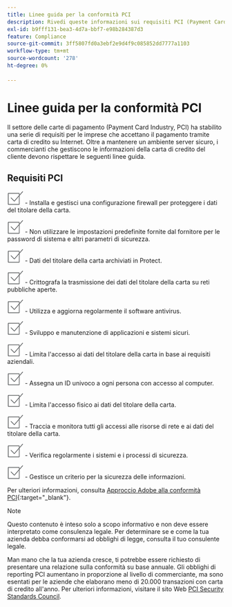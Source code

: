 ```yaml
---
title: Linee guida per la conformità PCI
description: Rivedi queste informazioni sui requisiti PCI (Payment Card Industry) per le aziende che accettano il pagamento tramite carta di credito su Internet.
exl-id: b9fff131-bea3-4d7a-bbf7-e98b284387d3
feature: Compliance
source-git-commit: 3ff5807fd0a3ebf2e9d4f9c085852dd7777a1103
workflow-type: tm+mt
source-wordcount: '278'
ht-degree: 0%

---
```


# Linee guida per la conformità PCI

Il settore delle carte di pagamento (Payment Card Industry, PCI) ha stabilito una serie di requisiti per le imprese che accettano il pagamento tramite carta di credito su Internet. Oltre a mantenere un ambiente server sicuro, i commercianti che gestiscono le informazioni della carta di credito del cliente devono rispettare le seguenti linee guida.

## Requisiti PCI

![casella di controllo](../assets/checkbox.png) - Installa e gestisci una configurazione firewall per proteggere i dati del titolare della carta.

![casella di controllo](../assets/checkbox.png) - Non utilizzare le impostazioni predefinite fornite dal fornitore per le password di sistema e altri parametri di sicurezza.

![casella di controllo](../assets/checkbox.png) - Dati del titolare della carta archiviati in Protect.

![casella di controllo](../assets/checkbox.png) - Crittografa la trasmissione dei dati del titolare della carta su reti pubbliche aperte.

![casella di controllo](../assets/checkbox.png) - Utilizza e aggiorna regolarmente il software antivirus.

![casella di controllo](../assets/checkbox.png) - Sviluppo e manutenzione di applicazioni e sistemi sicuri.

![casella di controllo](../assets/checkbox.png) - Limita l&#39;accesso ai dati del titolare della carta in base ai requisiti aziendali.

![casella di controllo](../assets/checkbox.png) - Assegna un ID univoco a ogni persona con accesso al computer.

![casella di controllo](../assets/checkbox.png) - Limita l&#39;accesso fisico ai dati del titolare della carta.

![casella di controllo](../assets/checkbox.png) - Traccia e monitora tutti gli accessi alle risorse di rete e ai dati del titolare della carta.

![casella di controllo](../assets/checkbox.png) - Verifica regolarmente i sistemi e i processi di sicurezza.

![casella di controllo](../assets/checkbox.png) - Gestisce un criterio per la sicurezza delle informazioni.

Per ulteriori informazioni, consulta [Approccio Adobe alla conformità PCI][1]{:target=&quot;_blank&quot;}.

>[!NOTE]
>
>Questo contenuto è inteso solo a scopo informativo e non deve essere interpretato come consulenza legale. Per determinare se e come la tua azienda debba conformarsi ad obblighi di legge, consulta il tuo consulente legale.

Man mano che la tua azienda cresce, ti potrebbe essere richiesto di presentare una relazione sulla conformità su base annuale. Gli obblighi di reporting PCI aumentano in proporzione al livello di commerciante, ma sono esentati per le aziende che elaborano meno di 20.000 transazioni con carta di credito all&#39;anno. Per ulteriori informazioni, visitare il sito Web [PCI Security Standards Council][2].

[1]: https://business.adobe.com/it/products/magento/pci-compliance.html
[2]: https://www.pcisecuritystandards.org/index.php
